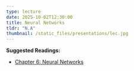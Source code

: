```yaml
---
type: lecture
date: 2025-10-02T12:30:00
title: Neural Networks
tldr: "N.A"
thumbnail: /static_files/presentations/lec.jpg
---
```

**Suggested Readings:**
- [Chapter 6: Neural Networks](https://web.stanford.edu/~jurafsky/slp3/6.pdf)
